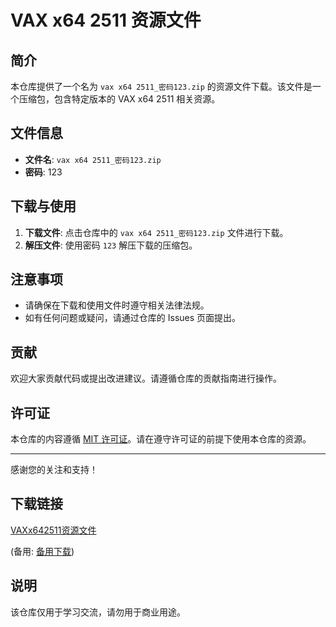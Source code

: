 # VAX x64 2511 资源文件

## 简介
本仓库提供了一个名为 `vax x64 2511_密码123.zip` 的资源文件下载。该文件是一个压缩包，包含特定版本的 VAX x64 2511 相关资源。

## 文件信息
- **文件名**: `vax x64 2511_密码123.zip`
- **密码**: 123

## 下载与使用
1. **下载文件**: 点击仓库中的 `vax x64 2511_密码123.zip` 文件进行下载。
2. **解压文件**: 使用密码 `123` 解压下载的压缩包。

## 注意事项
- 请确保在下载和使用文件时遵守相关法律法规。
- 如有任何问题或疑问，请通过仓库的 Issues 页面提出。

## 贡献
欢迎大家贡献代码或提出改进建议。请遵循仓库的贡献指南进行操作。

## 许可证
本仓库的内容遵循 [MIT 许可证](LICENSE)。请在遵守许可证的前提下使用本仓库的资源。

---
感谢您的关注和支持！

## 下载链接
[VAXx642511资源文件](https://pan.quark.cn/s/c808e89897e6) 

(备用: [备用下载](https://pan.baidu.com/s/1oJhpknK-kbhHXkaxCtAg3Q?pwd=1234))

## 说明

该仓库仅用于学习交流，请勿用于商业用途。

